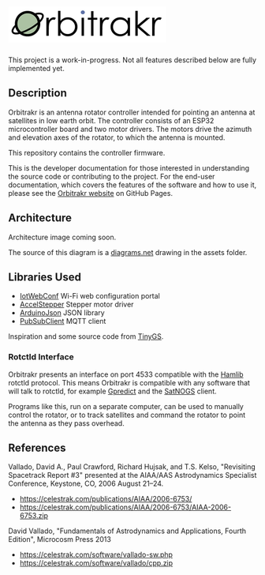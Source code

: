 # ![Orbitrakr](assets/logo-320px-opt.png)

This project is a work-in-progress. Not all features described below are fully implemented yet.

## Description

Orbitrakr is an antenna rotator controller intended for pointing an antenna at satellites in low earth orbit. The controller consists of an ESP32 microcontroller board and two motor drivers. The motors drive the azimuth and elevation axes of the rotator, to which the antenna is mounted.

This repository contains the controller firmware.

This is the developer documentation for those interested in understanding the source code or contributing to the project. For the end-user documentation, which covers the features of the software and how to use it, please see the [Orbitrakr website](https://mdkendall.github.io/Orbitrakr) on GitHub Pages.

## Architecture

Architecture image coming soon.

The source of this diagram is a [diagrams.net](https://www.diagrams.net/) drawing in the assets folder.

## Libraries Used

- [IotWebConf](https://github.com/prampec/IotWebConf) Wi-Fi web configuration portal
- [AccelStepper](https://github.com/waspinator/AccelStepper) Stepper motor driver
- [ArduinoJson](https://github.com/bblanchon/ArduinoJson) JSON library
- [PubSubClient](https://github.com/knolleary/PubSubClient) MQTT client

Inspiration and some source code from [TinyGS](https://github.com/G4lile0/tinyGS).

### Rotctld Interface

Orbitrakr presents an interface on port 4533 compatible with the [Hamlib](https://github.com/Hamlib/Hamlib) rotctld protocol. This means Orbitrakr is compatible with any software that will talk to rotctld, for example [Gpredict](http://gpredict.oz9aec.net/) and the [SatNOGS](https://wiki.satnogs.org/) client.

Programs like this, run on a separate computer, can be used to manually control the rotator, or to track satellites and command the rotator to point the antenna as they pass overhead.

## References

Vallado, David A., Paul Crawford, Richard Hujsak, and T.S. Kelso, "Revisiting Spacetrack Report #3" presented at the AIAA/AAS Astrodynamics Specialist Conference, Keystone, CO, 2006 August 21–24.

- https://celestrak.com/publications/AIAA/2006-6753/
- https://celestrak.com/publications/AIAA/2006-6753/AIAA-2006-6753.zip

David Vallado, "Fundamentals of Astrodynamics and Applications, Fourth Edition", Microcosm Press 2013

- https://celestrak.com/software/vallado-sw.php
- https://celestrak.com/software/vallado/cpp.zip
